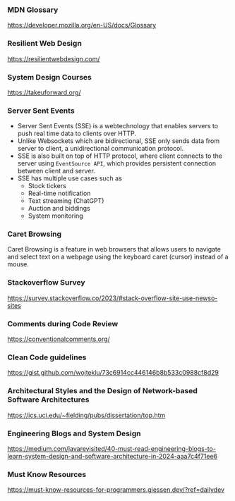 ### MDN Glossary 
https://developer.mozilla.org/en-US/docs/Glossary

### Resilient Web Design
https://resilientwebdesign.com/

### System Design Courses
https://takeuforward.org/

### Server Sent Events
- Server Sent Events (SSE) is a webtechnology that enables servers to push real time data to clients over HTTP. 
- Unlike Websockets which are bidirectional, SSE only sends data from server to client, a unidirectional communication protocol.
- SSE is also built on top of HTTP protocol, where client connects to the server using `EventSource API`, which provides persistent connection between client and server.
- SSE has multiple use cases such as
  - Stock tickers
  - Real-time notification
  - Text streaming (ChatGPT)
  - Auction and biddings
  - System monitoring
 
### Caret Browsing

Caret Browsing is a feature in web browsers that allows users to navigate and select text on a webpage using the keyboard caret (cursor) instead of a mouse.

### Stackoverflow Survey
https://survey.stackoverflow.co/2023/#stack-overflow-site-use-newso-sites

### Comments during Code Review
https://conventionalcomments.org/

### Clean Code guidelines
https://gist.github.com/wojteklu/73c6914cc446146b8b533c0988cf8d29

### Architectural Styles and the Design of Network-based Software Architectures
https://ics.uci.edu/~fielding/pubs/dissertation/top.htm

### Engineering Blogs and System Design

https://medium.com/javarevisited/40-must-read-engineering-blogs-to-learn-system-design-and-software-architecture-in-2024-aaa7c4f71ee6


### Must Know Resources

https://must-know-resources-for-programmers.giessen.dev/?ref=dailydev
